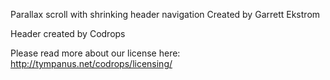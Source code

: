 Parallax scroll with shrinking header navigation
Created by Garrett Ekstrom




Header created by Codrops

Please read more about our license here: http://tympanus.net/codrops/licensing/ 
